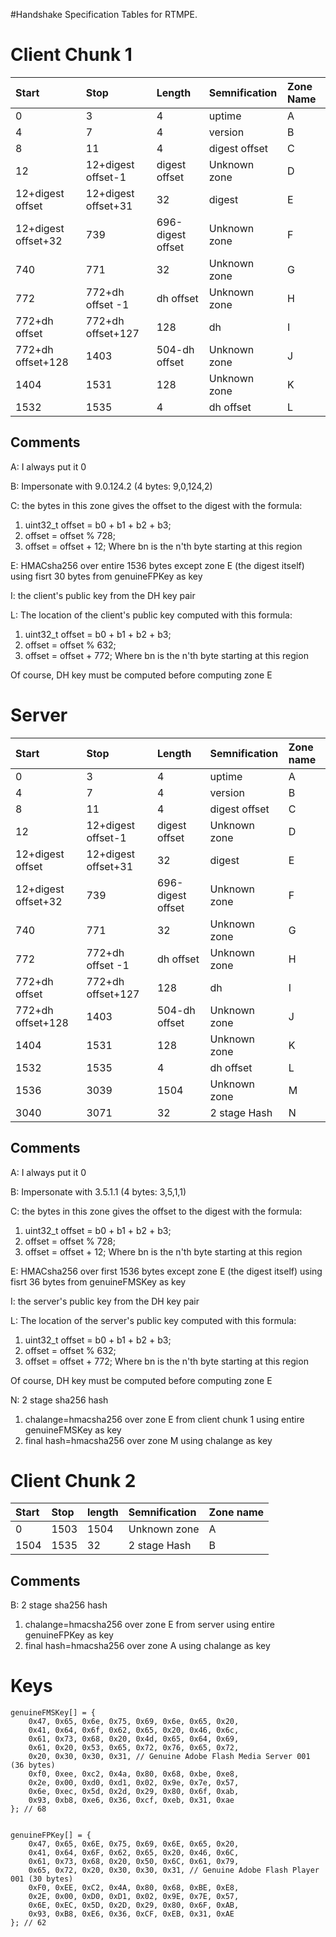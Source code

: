 #Handshake Specification Tables for RTMPE.

# Client Chunk 1 #

| **Start** | **Stop** | **Length** | **Semnification** | **Zone Name** |
|:----------|:---------|:-----------|:------------------|:--------------|
| 0 | 	3	| 4	| uptime	| A |
| 4 |	7	| 4	| version	| B |
| 8 | 11 | 4 |	digest offset |	C |
| 12 |	12+digest offset-1 |	digest offset |	Unknown zone |	D |
| 12+digest offset |	12+digest offset+31 |	32	| digest |	E |
| 12+digest offset+32 |	739 |	696-digest offset |	Unknown zone |	F |
| 740 |	771 |	32 |	Unknown zone |	G |
| 772 |	772+dh offset -1 |	dh offset |	Unknown zone	| H |
| 772+dh offset |	772+dh offset+127	| 128 |	dh	| I |
| 772+dh offset+128 |	1403	| 504-dh offset |	Unknown zone	| J |
| 1404 |	1531 |	128	| Unknown zone	| K |
| 1532 |	1535 |	4	| dh offset	| L |


## Comments ##

A: I always put it 0

B: Impersonate with 9.0.124.2 (4 bytes: 9,0,124,2)

C: the bytes in this zone gives the offset to the digest with the formula:
  1. uint32\_t offset = b0 + b1 + b2 + b3;
  1. offset = offset % 728;
  1. offset = offset + 12;
Where bn is the n'th byte starting at this region

E: HMACsha256 over entire 1536 bytes except zone E (the digest itself) using fisrt 30 bytes from genuineFPKey as key

I: the client's public key from the DH key pair

L: The location of the client's public key computed with this formula:
  1. uint32\_t offset = b0 + b1 + b2 + b3;
  1. offset = offset % 632;
  1. offset = offset + 772;
Where bn is the n'th byte starting at this region

Of course, DH key must be computed before computing zone E

# Server #

| **Start** |	**Stop** |	 **Length** |	**Semnification** | **Zone name** |
|:----------|:---------|:------------|:------------------|:--------------|
| 0 |	3 |	4 |	uptime |	A |
| 4 |	7 |	4 |	version |	B |
| 8 |	11 |	4 |	digest offset |	C |
| 12 |	12+digest offset-1 |	digest offset |	Unknown zone	| D |
| 12+digest offset |	12+digest offset+31 |	32 |	digest |	E |
| 12+digest offset+32 |	739 |	696-digest offset |	Unknown zone	| F |
| 740 |	771 |	32	| Unknown zone	| G|
| 772 |	772+dh offset -1 |	dh  offset	| Unknown zone	| H |
| 772+dh offset |	772+dh offset+127 |	128	| dh	| I |
| 772+dh offset+128 |	1403 |	504-dh offset	| Unknown zone |	J |
| 1404 |	1531 |	128 |	Unknown zone |	K |
| 1532 |	1535 |	4 |	dh offset |	L |
| 1536 |	3039 |	1504 |	Unknown zone	| M |
| 3040 |	3071 |	32 |	2 stage Hash |	N |

## Comments ##

A: I always put it 0

B: Impersonate with 3.5.1.1 (4 bytes: 3,5,1,1)

C: the bytes in this zone gives the offset to the digest with the formula:
  1. uint32\_t offset = b0 + b1 + b2 + b3;
  1. offset = offset % 728;
  1. offset = offset + 12;
Where bn is the n'th byte starting at this region

E: HMACsha256 over first 1536 bytes except zone E (the digest itself) using fisrt 36 bytes from genuineFMSKey as key

I: the server's public key from the DH key pair

L: The location of the server's public key computed with this formula:
  1. uint32\_t offset = b0 + b1 + b2 + b3;
  1. offset = offset % 632;
  1. offset = offset + 772;
Where bn is the n'th byte starting at this region

Of course, DH key must be computed before computing zone E

N: 2 stage sha256 hash
  1. chalange=hmacsha256 over zone E from client chunk 1 using entire genuineFMSKey as key
  1. final hash=hmacsha256 over zone M using chalange as key

# Client Chunk 2 #

| **Start** |	**Stop** | **length** |	**Semnification** | 	**Zone name** |
|:----------|:---------|:-----------|:------------------|:---------------|
| 0	| 1503	| 1504	| Unknown zone	| A |
| 1504 |	1535 |	32 |	2 stage Hash	| B |

## Comments ##

B: 2 stage sha256 hash
  1. chalange=hmacsha256 over zone E from server using entire genuineFPKey as key
  1. final hash=hmacsha256 over zone A using chalange as key


# Keys #
```
genuineFMSKey[] = {
    0x47, 0x65, 0x6e, 0x75, 0x69, 0x6e, 0x65, 0x20,
    0x41, 0x64, 0x6f, 0x62, 0x65, 0x20, 0x46, 0x6c,
    0x61, 0x73, 0x68, 0x20, 0x4d, 0x65, 0x64, 0x69,
    0x61, 0x20, 0x53, 0x65, 0x72, 0x76, 0x65, 0x72,
    0x20, 0x30, 0x30, 0x31, // Genuine Adobe Flash Media Server 001 (36 bytes)
    0xf0, 0xee, 0xc2, 0x4a, 0x80, 0x68, 0xbe, 0xe8,
    0x2e, 0x00, 0xd0, 0xd1, 0x02, 0x9e, 0x7e, 0x57,
    0x6e, 0xec, 0x5d, 0x2d, 0x29, 0x80, 0x6f, 0xab,
    0x93, 0xb8, 0xe6, 0x36, 0xcf, 0xeb, 0x31, 0xae
}; // 68


genuineFPKey[] = {
    0x47, 0x65, 0x6E, 0x75, 0x69, 0x6E, 0x65, 0x20,
    0x41, 0x64, 0x6F, 0x62, 0x65, 0x20, 0x46, 0x6C,
    0x61, 0x73, 0x68, 0x20, 0x50, 0x6C, 0x61, 0x79,
    0x65, 0x72, 0x20, 0x30, 0x30, 0x31, // Genuine Adobe Flash Player 001 (30 bytes)
    0xF0, 0xEE, 0xC2, 0x4A, 0x80, 0x68, 0xBE, 0xE8,
    0x2E, 0x00, 0xD0, 0xD1, 0x02, 0x9E, 0x7E, 0x57,
    0x6E, 0xEC, 0x5D, 0x2D, 0x29, 0x80, 0x6F, 0xAB,
    0x93, 0xB8, 0xE6, 0x36, 0xCF, 0xEB, 0x31, 0xAE
}; // 62

```